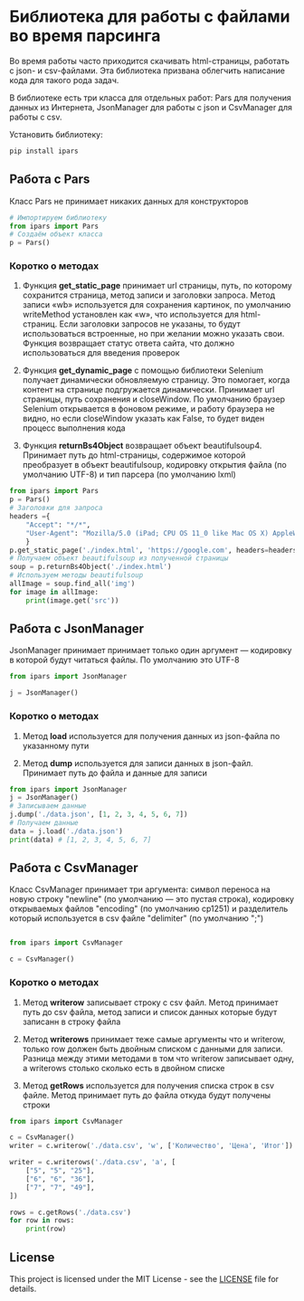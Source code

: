 # Библиотека для работы с файлами во время парсинга

Во время работы часто приходится скачивать html-страницы, работать с json- и csv-файлами. Эта библиотека призвана облегчить написание кода для такого рода задач.

В библиотеке есть три класса для отдельных работ: Pars для получения данных из Интернета, JsonManager для работы с json и CsvManager для работы с csv.

Установить библиотеку:

```bash
pip install ipars
```

## Работа с Pars

Класс Pars не принимает никаких данных для конструкторов

```python
# Импортируем библиотеку
from ipars import Pars
# Создаём объект класса
p = Pars()
```

### Коротко о методах

1. Функция **get_static_page** принимает url страницы, путь, по которому сохранится страница, метод записи и заголовки запроса. Метод записи «wb» используется для сохранения картинок, по умолчанию writeMethod установлен как «w», что используется для html-страниц. Если заголовки запросов не указаны, то будут использоваться встроенные, но при желании можно указать свои. Функция возвращает статус ответа сайта, что должно использоваться для введения проверок

2. Функция **get_dynamic_page** с помощью библиотеки Selenium получает динамически обновляемую страницу. Это помогает, когда контент на странице подгружается динамически. Принимает url страницы, путь сохранения и closeWindow. По умолчанию браузер Selenium открывается в фоновом режиме, и работу браузера не видно, но если closeWindow указать как False, то будет виден процесс выполнения кода

3. Функция **returnBs4Object** возвращает объект beautifulsoup4. Принимает путь до html-страницы, содержимое которой преобразует в объект beautifulsoup, кодировку открытия файла (по умолчанию UTF-8) и тип парсера (по умолчанию lxml)

```py
from ipars import Pars
p = Pars()
# Заголовки для запроса
headers ={
    "Accept": "*/*",
    "User-Agent": "Mozilla/5.0 (iPad; CPU OS 11_0 like Mac OS X) AppleWebKit/604.1.34 (KHTML, like Gecko) Version/11.0 Mobile/15A5341f Safari/604.1"
    }
p.get_static_page('./index.html', 'https://google.com', headers=headers)
# Получаем объект beautifulsoup из полученной страницы
soup = p.returnBs4Object('./index.html')
# Используем методы beautifulsoup
allImage = soup.find_all('img')
for image in allImage:
    print(image.get('src'))
```

## Работа с JsonManager

JsonManager принимает принимает только один аргумент — кодировку в которой будут читаться файлы. По умолчанию это UTF-8

```py
from ipars import JsonManager

j = JsonManager()
```

### Коротко о методах

1. Метод **load** используется для получения данных из json-файла по указанному пути

2. Метод **dump** используется для записи данных в json-файл. Принимает путь до файла и данные для записи

```py
from ipars import JsonManager
j = JsonManager()
# Записываем данные
j.dump('./data.json', [1, 2, 3, 4, 5, 6, 7])
# Получаем данные
data = j.load('./data.json')
print(data) # [1, 2, 3, 4, 5, 6, 7]
```

## Работа с CsvManager

Класс CsvManager принимает три аргумента: символ переноса на новую строку "newline" (по умолчанию — это пустая строка), кодировку открываемых файлов "encoding" (по умолчанию cp1251) и разделитель который используется в csv файле "delimiter" (по умолчанию ";")

```py

from ipars import CsvManager

c = CsvManager()
```

### Коротко о методах

1. Метод **writerow** записывает строку с csv файл. Метод принимает путь до csv файла, метод записи и список данных которые будут записанн в строку файла

2. Метод **writerows** принимает теже самые аргументы что и writerow, только row должен быть двойным списком с данными для записи. Разница между этими методами в том что writerow записывает одну, а writerows столько сколько есть в двойном списке

3. Метод **getRows** используется для получения списка строк в csv файле. Метод принимает путь до файла откуда будут получены строки

```py
from ipars import CsvManager

c = CsvManager()
writer = c.writerow('./data.csv', 'w', ['Количество', 'Цена', 'Итог'])

writer = c.writerows('./data.csv', 'a', [
    ["5", "5", "25"],
    ["6", "6", "36"],
    ["7", "7", "49"],
])

rows = c.getRows('./data.csv')
for row in rows:
    print(row)
```

## License

This project is licensed under the MIT License - see the [LICENSE](LICENSE.txt) file for details.
